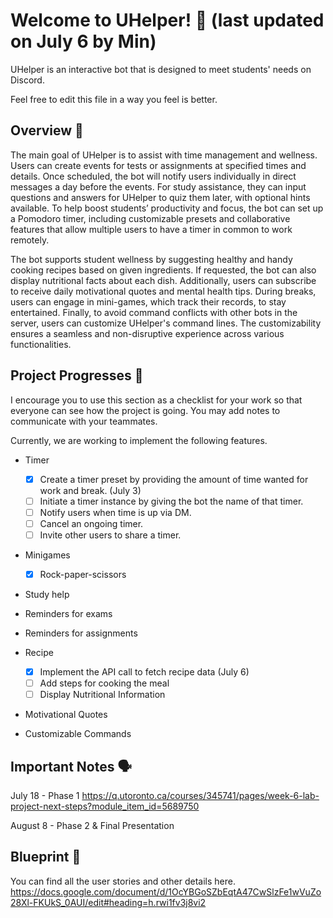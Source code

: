 # Welcome to UHelper! 🤖 (last updated on July 6 by Min)

UHelper is an interactive bot that is designed to meet students' needs on Discord. 

Feel free to edit this file in a way you feel is better.

## Overview 📖

The main goal of UHelper is to assist with time management and wellness. 
Users can create events for tests or assignments at specified times and details. Once scheduled, 
the bot will notify users individually in direct messages a day before the events. 
For study assistance, they can input questions and answers for UHelper to quiz them later, 
with optional hints available. To help boost students’ productivity and focus, 
the bot can set up a Pomodoro timer, including customizable presets and collaborative features that 
allow multiple users to have a timer in common to work remotely.

The bot supports student wellness by suggesting healthy and handy cooking recipes based on given 
ingredients. If requested, the bot can also display nutritional facts about each dish. Additionally,
users can subscribe to receive daily motivational quotes and mental health tips. During breaks, 
users can engage in mini-games, which track their records, to stay entertained. Finally, 
to avoid command conflicts with other bots in the server, users can customize UHelper's command 
lines. The customizability ensures a seamless and non-disruptive experience across various 
functionalities.


## Project Progresses 👀
I encourage you to use this section as a checklist for your work so that everyone can see how the
project is going. You may add notes to communicate with your teammates. 

Currently, we are working to implement the following features.

- Timer
  - [X] Create a timer preset by providing the amount of time wanted for work and break. (July 3)
  - [ ] Initiate a timer instance by giving the bot the name of that timer.
  - [ ] Notify users when time is up via DM.
  - [ ] Cancel an ongoing timer.
  - [ ] Invite other users to share a timer.

- Minigames
  - [X] Rock-paper-scissors

- Study help

- Reminders for exams

- Reminders for assignments

- Recipe
  - [X] Implement the API call to fetch recipe data (July 6)
  - [ ] Add steps for cooking the meal
  - [ ] Display Nutritional Information

- Motivational Quotes

- Customizable Commands


## Important Notes 🗣️

July 18 - Phase 1
https://q.utoronto.ca/courses/345741/pages/week-6-lab-project-next-steps?module_item_id=5689750

August 8 - Phase 2 & Final Presentation


## Blueprint 🌚

You can find all the user stories and other details here.
https://docs.google.com/document/d/1OcYBGoSZbEqtA47CwSlzFe1wVuZo28Xl-FKUkS_0AUI/edit#heading=h.rwi1fv3j8vi2
